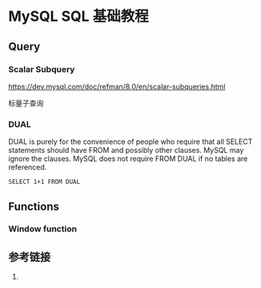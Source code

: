 # MySQL SQL 基础教程



## Query


### Scalar Subquery

https://dev.mysql.com/doc/refman/8.0/en/scalar-subqueries.html

标量子查询

### DUAL

DUAL is purely for the convenience of people who require that all SELECT statements should have FROM and possibly other clauses. MySQL may ignore the clauses. MySQL does not require FROM DUAL if no tables are referenced.
```
SELECT 1+1 FROM DUAL
```


## Functions

### Window function


## 参考链接
1. 